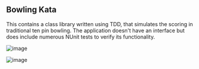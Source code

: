 Bowling Kata
--------------

This contains a class library written using TDD, that simulates the scoring in traditional ten pin bowling. The application doesn't have an interface but does include numerous NUnit tests to verify its functionality.

![image](https://user-images.githubusercontent.com/28151071/77848658-3aa77780-71be-11ea-8f2a-a191f8ce0970.png)

![image](https://user-images.githubusercontent.com/28151071/77848616-e8665680-71bd-11ea-8b7b-6eaf0f8115e1.png)
